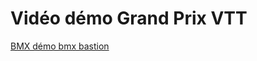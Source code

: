# Vidéo démo Grand Prix VTT

<!-- Manuel Hitz -->

[BMX démo bmx bastion](https://www.youtube.com/watch?v=ELnxI8qB_GQ)
